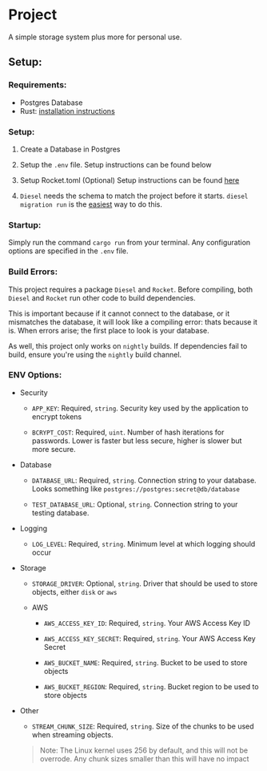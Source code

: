 # Project

A simple storage system plus more for personal use.

## Setup:

### Requirements:

* Postgres Database
* Rust: [installation instructions](https://www.rust-lang.org/en-US/install.html)

### Setup:

1. Create a Database in Postgres

2. Setup the `.env` file. Setup instructions can be found below

3. Setup Rocket.toml (Optional) Setup instructions can be found [here](https://rocket.rs/guide/configuration/#rockettoml)

5. `Diesel` needs the schema to match the project before it starts. `diesel migration run` is the [easiest](http://diesel.rs/guides/getting-started/) way to do this.

### Startup:
Simply run the command `cargo run` from your terminal. Any configuration options are specified in the `.env` file.

### Build Errors:
This project requires a package `Diesel` and `Rocket`. Before compiling, both `Diesel` and `Rocket` run other code to build dependencies.

This is important because if it cannot connect to the database, or it mismatches the database, it will look like a compiling error: thats because it is. When errors arise; the first place to look is your database.

As well, this project only works on `nightly` builds. If dependencies fail to build, ensure you're using the `nightly` build channel.

### ENV Options:

- Security
    - `APP_KEY`: Required, `string`. Security key used by the application to encrypt tokens

    - `BCRYPT_COST`: Required, `uint`. Number of hash iterations for passwords. Lower is faster but less secure, higher is slower but more secure.

- Database
    - `DATABASE_URL`: Required, `string`. Connection string to your database. Looks something like `postgres://postgres:secret@db/database`

    - `TEST_DATABASE_URL`: Optional, `string`. Connection string to your testing database.

- Logging
    - `LOG_LEVEL`: Required, `string`. Minimum level at which logging should occur

- Storage
    - `STORAGE_DRIVER`: Optional, `string`. Driver that should be used to store objects, either `disk` or `aws`

    - AWS
        - `AWS_ACCESS_KEY_ID`: Required, `string`. Your AWS Access Key ID

        - `AWS_ACCESS_KEY_SECRET`: Required, `string`. Your AWS Access Key Secret

        - `AWS_BUCKET_NAME`: Required, `string`. Bucket to be used to store objects

        - `AWS_BUCKET_REGION`: Required, `string`. Bucket region to be used to store objects

- Other
    - `STREAM_CHUNK_SIZE`: Required, `string`. Size of the chunks to be used when streaming objects.
    > Note: The Linux kernel uses 256 by default, and this will not be overrode. Any chunk sizes smaller than this will have no impact
